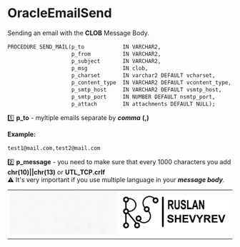 # OracleEmailSend

Sending an email with the **CLOB** Message Body.

```
PROCEDURE SEND_MAIL(p_to            IN VARCHAR2,
                    p_from          IN VARCHAR2,
                    p_subject       IN VARCHAR2,
                    p_msg           IN clob,
                    p_charset       IN varchar2 DEFAULT vcharset,
                    p_content_type  IN VARCHAR2 DEFAULT vcontent_type,
                    p_smtp_host     IN VARCHAR2 DEFAULT vsmtp_host,
                    p_smtp_port     IN NUMBER DEFAULT nsmtp_port,
                    p_attach        IN attachments DEFAULT NULL);
```

:one: **p_to** - myltiple emails separate by ***comma*** **(,)**

**Example:**
```
test1@mail.com,test2@mail.com
```

:two: **p_message** - you need to make sure that every 1000 characters you add **chr(10)||chr(13)** or **UTL_TCP.crlf**\
:warning: It's very important if you use multiple language in your ***message body***.

<table>
	<tr>
		<td valign="center" width="49%"><img src="https://github.com/Ruslan-Shevyrev/Ruslan-Shevyrev/blob/main/logoRS/logo_mini.gif" title="logo"></td>
		<td valign="center" width="49%"><img src="https://github.com/Ruslan-Shevyrev/Ruslan-Shevyrev/blob/main/logoRS/logoRS_FULL.png" title="RuslanShevyrev"></td>
	</tr>
</table>